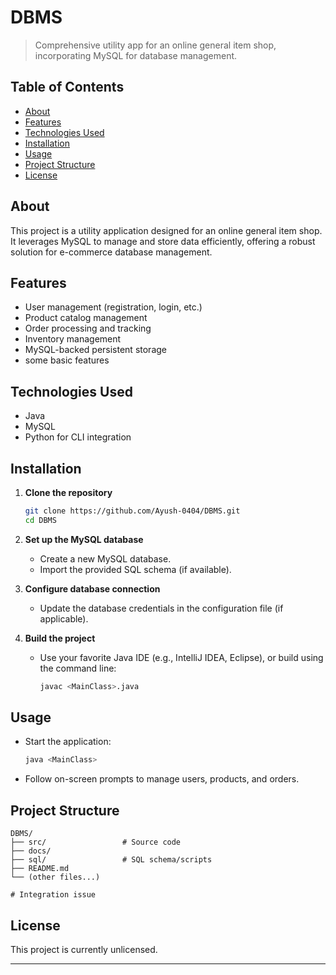 # DBMS

> Comprehensive utility app for an online general item shop, incorporating MySQL for database management.

## Table of Contents

- [About](#about)
- [Features](#features)
- [Technologies Used](#technologies-used)
- [Installation](#installation)
- [Usage](#usage)
- [Project Structure](#project-structure)
- [License](#license)

## About

This project is a utility application designed for an online general item shop.
It leverages MySQL to manage and store data efficiently, offering a robust solution for e-commerce database management.

## Features

- User management (registration, login, etc.)
- Product catalog management
- Order processing and tracking
- Inventory management
- MySQL-backed persistent storage
- some basic features

## Technologies Used

- Java
- MySQL
- Python for CLI integration

## Installation

1. **Clone the repository**
   ```sh
   git clone https://github.com/Ayush-0404/DBMS.git
   cd DBMS
   ```

2. **Set up the MySQL database**
   - Create a new MySQL database.
   - Import the provided SQL schema (if available).

3. **Configure database connection**
   - Update the database credentials in the configuration file (if applicable).

4. **Build the project**
   - Use your favorite Java IDE (e.g., IntelliJ IDEA, Eclipse), or build using the command line:
     ```sh
     javac <MainClass>.java
     ```

## Usage

- Start the application:
  ```sh
  java <MainClass>
  ```
- Follow on-screen prompts to manage users, products, and orders.

## Project Structure

```
DBMS/
├── src/                 # Source code
├── docs/               
├── sql/                 # SQL schema/scripts 
├── README.md
└── (other files...)

# Integration issue
```

## License
This project is currently unlicensed.

---
